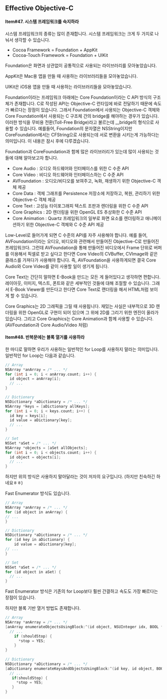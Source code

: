 ## Effective Objective-C 

#### Item#47. 시스템 프레임워크를 숙지하라

시스템 프레임워크의 종류는 많이 존재합니다. 시스템 프레임워크는 크게 두 가지로 나눠서 생각할 수 있습니다.

* Cocoa Framework = Foundation + AppKit
* Cocoa-Touch Framework = Foundation + UIKit

Foundation은 화면과 상관없이 공통적으로 사용되는 라이브러리를 모아놓았습니다.

AppKit은 Mac용 앱을 만들 때 사용하는 라이브러리들을 모아놓았습니다.

UIKit은 iOS용 앱을 만들 때 사용하는 라이브러리들을 모아놓았습니다.



Foundation이라는 프레임워크 아래에는 Core Foundation이라는 C API 방식의 구조체가 존재합니다. C로 작성된 API는 Objective-C 런타임에 바로 전달하기 때문에 속도가 빠르다는 장점이 있습니다. 그래서 Foundation에서 사용되는 Objective-C 객체와 Core Foundation에서 사용되는 C 구조체 간의 bridge를 해야하는 경우가 있습니다. 이러한 방식을 무비용 전환(Toll-Free Bridge)라고 불르는데 __bridge의 형식으로 사용할 수 있습니다. 예를들어, Foundation의 문자열은 NSString이지만 CoreFoundation에서는 CFString으로 사용되는데 서로 변환을 시키는게 가능하다는 의미입니다. 이 내용은 잠시 후에 다루겠습니다.

Foundation과 CoreFoundation과 함께 많은 라이브러리가 있는데 많이 사용되는 것들에 대해 알아보고자 합니다. 

- Core Audio : 오디오 하드웨어와 인터페이스를 위한 C 수준 API
- Core Video : 비디오 하드웨어와 인터페이스하는 C 수준 API
- AVFoundation : 오디오/비디오를 보여주고, 녹화, 재생하기 위한 Objective-C 객체 제공
- Core Data : 객체 그래프를 Persistence 저장소에 저장하고, 복원, 관리하기 위한Objective-C 객체 제공
- Core Text : 고성능 타이포그래피 텍스트 조판과 렌더링을 위한 C 수준 API
- Core Graphics : 2D 렌더링을 위한 OpenGL ES 추상화한 C 수준 API
- Core Animation : Quartz 프레임워크의 일부로 화면 요소를 렌더링하고 애니메이션하기 위한 Objective-C 객체와 C 수준 API 제공

 Low-Level로 들어가게 되면 C 수준의 API를 자주 사용해야 합니다. 예를 들어, AVFoundation이라는 오디오, 비디오와 관련해서 만들어진 Objective-C로 만들어진 프레임워크다. 그런데 AVFoundation을 통해 만들어진 비디오에서 Frame 단위로 버퍼를 이용해서 픽셀로 받고 싶다고 한다면 Core Video의 CVBuffer, CVImage와 같은 클래스를 가져다가 사용해야 합니다. 즉, AVFoundation을 사용하게되면 결국 Core Audio와 Core Video를 같이 사용할 일이 생기게 됩니다. 

Core Text는 간단히 말하면 E-Book을 만드는 모든 게 들어있다고 생각하면 편합니다. 레이아웃, 이미지, 텍스트, 폰트와 같은 세부적인 것들에 대해 조절할 수 있습니다. 그래서 E-Book Viewer를 만든다고 한다면 Core Text로 랜더링을 해서 HTML처럼 보이게 할 수 있습니다. 

Core Graphics는 2D 그래픽을 그릴 때 사용됩니다. 재밌는 사실은 내부적으로 3D 렌더링을 위한 OpenGL로 구현이 되어 있으며 그 위에 2D를 그리기 위한 엔진이 올라가 있습니다. 그리고 Core Graphics는 Core Animation과 함께 사용할 수 있습니다. (AVFoundation과 Core Audio/Video 처럼)  



#### Item#48. 반복문에는 블록 열거를 사용하라

한 마디로 말하면 우리가 사용하는 일반적인 for Loop를 사용하지 말라는 의미입니다. 일반적인 for Loop는 다음과 같습니다.

````objective-c
// Array
NSArray *anArray = /* ... */
for (int i = 0; i < anArray.count; i++) {
  id object = anArray[i];
  // ...
}

// Dictionary
NSDictionary *aDictionary = /* ... */
NSArray *keys = [aDictionary allKeys];
for (int i = 0; i < keys.count; i++) {
  id key = keys[i];
  id value = aDictionary[key]; 
  // ...
}

// Set
NSSet *aSet = /* ... */
NSArray *objects = [aSet allObjects];
for (int i = 0; i < objects.count; i++) {
  id object = objects[i]; 
  // ...
}
````

하지만 위의 방식은 사용하지 말아달라는 것이 저자의 요구입니다. (하지만 친숙하긴 하네요ㅎㅎ)

Fast Enumerator 방식도 있습니다.

````objective-c
// Array
NSArray *anArray = /* ... */
for (id object in anArray) {
// ... 
}

// Dictionary
NSDictionary *aDictionary = /* ... */
for (id key in aDictionary) {
    id value = aDictionary[key];
// ...
}

// Set
NSSet *aSet = /* ... */
for (id object in aSet) {
  // ...
}

````

Fast Enumerator 방식은 기존의 for Loop보다 훨씬 간결하고 속도도 가장 빠르다는 장점이 있습니다. 

하지만 블록 기반 열거 방법도 존재합니다. 

````objective-c
// Array
NSArray *anArray = /* ... */
[anArray enumerateObjectsUsingBlock:^(id object, NSUInteger idx, BOOL *stop) { 
  // ...
    if (shouldStop) {
      *stop = YES;
    }
}
 
// Dictionary
NSDictionary *aDictionary = /* ... */
[aDictionary enumerateKeysAndObjectsUsingBlock:^(id key, id object, BOOL *stop) { 
  // ...
   if(shouldStop) {
     *stop = YES; 
   }
}
````





